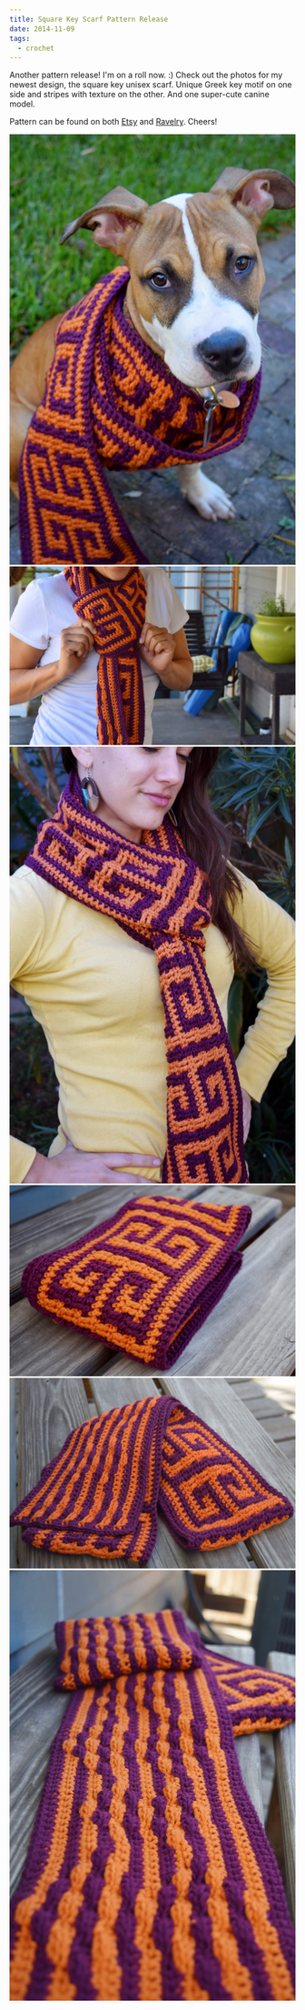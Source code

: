 ```yaml
---
title: Square Key Scarf Pattern Release
date: 2014-11-09
tags:
  - crochet
---
```

Another pattern release!  I'm on a roll now.  :)  Check out the photos for my newest design, the square key unisex scarf.  Unique Greek key motif on one side and stripes with texture on the other.  And one super-cute canine model.

Pattern can be found on both [Etsy](https://www.etsy.com/listing/210457515/square-key-unisex-scarf-crochet-pattern) and [Ravelry](http://www.ravelry.com/patterns/library/square-key-unisex-scarf).  Cheers!

![Dog wearing the square key scarf](/images/square-key/square-key-dog.JPG)
![Person wearing the square key scarf](/images/square-key/square-key1.JPG)
![Person wearing the square key scarf](/images/square-key/square-key2.JPG)
![Folded square key scarf](/images/square-key/square-key3.JPG)
![Square key scarf stitch and texture detail](/images/square-key/square-key4.JPG)
![Square key scarf back texture detail](/images/square-key/square-key5.JPG)
